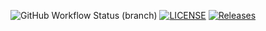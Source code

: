 ![GitHub Workflow Status (branch)](https://img.shields.io/github/actions/workflow/status/CallumG04/seMethods_GroupH/main.yml?branch=master)
[![LICENSE](https://img.shields.io/github/license/CallumG04/sem.svg?style=flat-square)](https://github.com/CallumG04/seMethods_GroupH/master/LICENSE)
[![Releases](https://img.shields.io/github/release/CallumG04/sem/all.svg?style=flat-square)](https://github.com/CallumG04/sem/releases)
